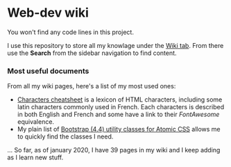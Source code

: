 # Web-dev wiki

You won't find any code lines in this project.

I use this repository to store all my knowlage under the [Wiki tab](https://github.com/martindubenet/wed-dev/wiki). From there use the **Search** from the sidebar navigation to find content.

### Most useful documents

From all my wiki pages, here's a list of my most used ones:

* [Characters cheatsheet](https://github.com/martindubenet/wed-dev/wiki/Characters-cheatsheet-–-HTML-vs-HEX-vs-Glyphicons-–-En-Fr-lexicon) is a lexicon of HTML characters, including some latin characters commonly used in French. Each characters is described in both English and French and some have a link to their _FontAwesome_ equivalence.
* My plain list of [Bootstrap (4.4) utility classes for Atomic CSS](https://github.com/martindubenet/wed-dev/wiki/code-•-Bootstrap) allows me to quickly find the classes I need.

... So far, as of january 2020, I have 39 pages in my wiki and I keep adding as I learn new stuff.

